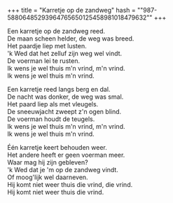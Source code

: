 +++
title = "Karretje op de zandweg"
hash = "\"987-58806485293964765650125458981018479632\""
+++

Een karretje op de zandweg reed.  
De maan scheen helder, de weg was breed.  
Het paardje liep met lusten.  
'k Wed dat het zelluf zijn weg wel vindt.  
De voerman lei te rusten.  
Ik wens je wel thuis m'n vrind, m'n vrind.  
Ik wens je wel thuis m'n vrind.

Een karretje reed langs berg en dal.  
De nacht was donker, de weg was smal.  
Het paard liep als met vleugels.  
De sneeuwjacht zweept z'n ogen blind.  
De voerman houdt de teugels.  
Ik wens je wel thuis m'n vrind, m'n vrind.  
Ik wens je wel thuis m'n vrind.

Één karretje keert behouden weer.  
Het andere heeft er geen voerman meer.  
Waar mag hij zijn gebleven?  
'k Wed dat je 'm op de zandweg vindt.  
Of moog'lijk wel daarneven.  
Hij komt niet weer thuis die vrind, die vrind.  
Hij komt niet weer thuis die vrind.